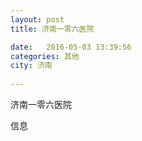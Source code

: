 ```yaml
--- 
layout: post 
title: 济南一零六医院

date:   2016-05-03 13:39:56 
categories: 其他  
city: 济南
  
--- 
```

   
济南一零六医院

信息


